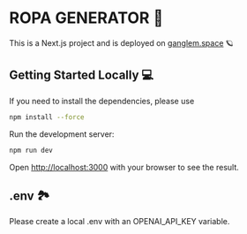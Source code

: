 # ROPA GENERATOR 📑

This is a Next.js project and is deployed on [ganglem.space](https://ganglem.space) 🪐

## Getting Started Locally 💻

If you need to install the dependencies, please use 

```bash
npm install --force
```

Run the development server:

```bash
npm run dev
```

Open [http://localhost:3000](http://localhost:3000) with your browser to see the result.

## .env 🏞️
Please create a local .env with an OPENAI_API_KEY variable.

